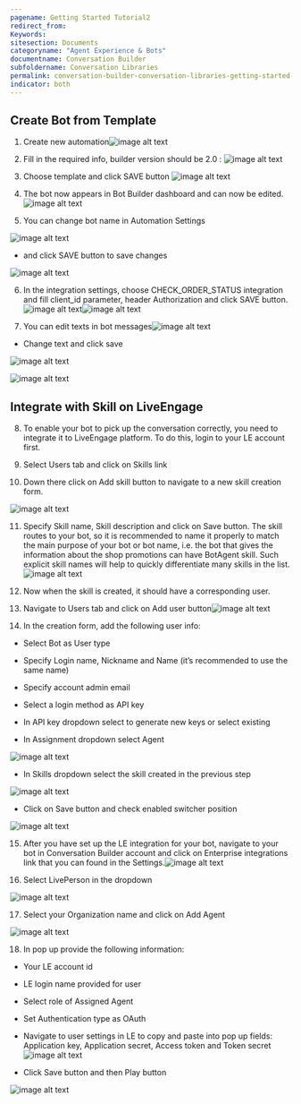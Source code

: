 ```yaml
---
pagename: Getting Started Tutorial2
redirect_from:
Keywords:
sitesection: Documents
categoryname: "Agent Experience & Bots"
documentname: Conversation Builder
subfoldername: Conversation Libraries
permalink: conversation-builder-conversation-libraries-getting-started-tutorial2.html
indicator: both
---
```


## Create Bot from Template

1. Create new automation![image alt text](image_1.png)

2. Fill in the required info, builder version should be 2.0 :
![image alt text](image_2.png)

3. Choose template and click SAVE button ![image alt text](image_3.png)

4. The bot now appears in Bot Builder dashboard and can now be edited.
![image alt text](image_4.png)

5. You can change bot name in Automation Settings

![image alt text](image_5.png)

- and click SAVE button to save changes

![image alt text](image_6.png)

6. In the integration settings, choose CHECK_ORDER_STATUS integration and fill client_id parameter, header Authorization and click SAVE button.![image alt text](image_7.png)![image alt text](image_8.png)

7. You can edit texts in bot messages![image alt text](image_9.png)

   	

* Change text and click save

![image alt text](image_10.png)

![image alt text](image_11.png)

## Integrate with Skill on LiveEngage

8. To enable your bot to pick up the conversation correctly, you need to integrate it to LiveEngage platform. To do this, login to your LE account first.

9. Select Users tab and click on Skills link

10. Down there click on Add skill button to navigate to a new skill creation form.

![image alt text](image_12.png)

11. Specify Skill name, Skill description and click on Save button. The skill routes to your bot, so it is recommended to name it properly to match the main purpose of your bot or bot name, i.e. the bot that gives the information about the shop promotions can have BotAgent skill. Such explicit skill names will help to quickly differentiate many skills in the list.![image alt text](image_13.png)

12. Now when the skill is created, it should have a corresponding user. 

13. Navigate to Users tab and click on Add user button![image alt text](image_14.png)

14. In the creation form, add the following user info:

* Select Bot as User type

* Specify Login name, Nickname and Name (it’s recommended to use the same name)

* Specify account admin email

* Select a login method as API key

* In API key dropdown select to generate new keys or select existing

* In Assignment dropdown select Agent

![image alt text](image_15.png)

* In Skills dropdown select the skill created in the previous step

![image alt text](image_16.png) 

- Click on Save button and check enabled switcher position

![image alt text](image_17.png)

15. After you have set up the LE integration for your bot, navigate to your bot in Conversation Builder account and click on Enterprise integrations link that you can found in the Settings.![image alt text](image_18.png)

16. Select LivePerson in the dropdown

![image alt text](image_19.png)

17. Select your Organization name and click on Add Agent

![image alt text](image_20.png)

18. In pop up provide the following  information:

* Your LE account id

* LE login name provided for user

* Select role of Assigned Agent

* Set Authentication type as OAuth

* Navigate to user settings in LE to copy and paste into pop up fields: Application key, Application secret, Access token and Token secret![image alt text](image_21.png)

 

* Click Save button and then Play button

![image alt text](image_22.png)

